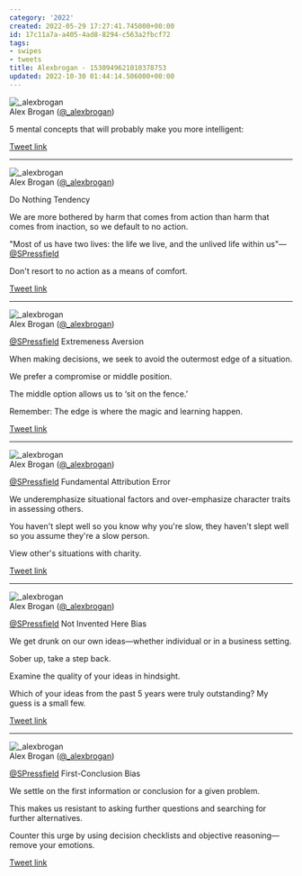 ```yaml
---
category: '2022'
created: 2022-05-29 17:27:41.745000+00:00
id: 17c11a7a-a405-4ad8-8294-c563a2fbcf72
tags:
- swipes
- tweets
title: Alexbrogan - 1530949621010378753
updated: 2022-10-30 01:44:14.506000+00:00
---
```

   
![_alexbrogan](assets/_alexbrogan-1488287898067607553.jpg)   
Alex Brogan ([@\_alexbrogan](https://twitter.com/_alexbrogan))   
   
5 mental concepts that will probably make you more intelligent:   
   
[Tweet link](https://twitter.com/_alexbrogan/status/1530949621010378753)   
   
   
---   
   
![_alexbrogan](assets/_alexbrogan-1488287898067607553.jpg)   
Alex Brogan ([@\_alexbrogan](https://twitter.com/_alexbrogan))   
   
Do Nothing Tendency   
   
We are more bothered by harm that comes from action than harm that comes from inaction, so we default to no action.   
   
"Most of us have two lives: the life we live, and the unlived life within us"— [@SPressfield](https://twitter.com/SPressfield)   
   
Don't resort to no action as a means of comfort.   
   
[Tweet link](https://twitter.com/_alexbrogan/status/1530949627704483840)   
   
   
---   
   
![_alexbrogan](assets/_alexbrogan-1488287898067607553.jpg)   
Alex Brogan ([@\_alexbrogan](https://twitter.com/_alexbrogan))   
   
[@SPressfield](https://twitter.com/SPressfield) Extremeness Aversion   
   
When making decisions, we seek to avoid the outermost edge of a situation.   
   
We prefer a compromise or middle position.   
   
The middle option allows us to ‘sit on the fence.’   
   
Remember: The edge is where the magic and learning happen.   
   
[Tweet link](https://twitter.com/_alexbrogan/status/1530949634838904834)   
   
   
---   
   
![_alexbrogan](assets/_alexbrogan-1488287898067607553.jpg)   
Alex Brogan ([@\_alexbrogan](https://twitter.com/_alexbrogan))   
   
[@SPressfield](https://twitter.com/SPressfield) Fundamental Attribution Error   
   
We underemphasize situational factors and over-emphasize character traits in assessing others.   
   
You haven't slept well so you know why you're slow, they haven't slept well so you assume they're a slow person.   
   
View other's situations with charity.   
   
[Tweet link](https://twitter.com/_alexbrogan/status/1530949637091348480)   
   
   
---   
   
![_alexbrogan](assets/_alexbrogan-1488287898067607553.jpg)   
Alex Brogan ([@\_alexbrogan](https://twitter.com/_alexbrogan))   
   
[@SPressfield](https://twitter.com/SPressfield) Not Invented Here Bias   
   
We get drunk on our own ideas—whether individual or in a business setting.   
   
Sober up, take a step back.   
   
Examine the quality of your ideas in hindsight.   
   
Which of your ideas from the past 5 years were truly outstanding? My guess is a small few.   
   
[Tweet link](https://twitter.com/_alexbrogan/status/1530949644045402113)   
   
   
---   
   
![_alexbrogan](assets/_alexbrogan-1488287898067607553.jpg)   
Alex Brogan ([@\_alexbrogan](https://twitter.com/_alexbrogan))   
   
[@SPressfield](https://twitter.com/SPressfield) First-Conclusion Bias   
   
We settle on the first information or conclusion for a given problem.   
   
This makes us resistant to asking further questions and searching for further alternatives.   
   
Counter this urge by using decision checklists and objective reasoning—remove your emotions.   
   
[Tweet link](https://twitter.com/_alexbrogan/status/1530949646176202759)